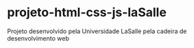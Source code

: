 # projeto-html-css-js-laSalle
Projeto desenvolvido pela Universidade LaSalle pela cadeira de desenvolvimento web 
